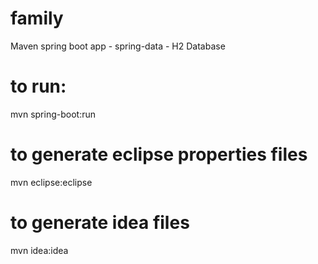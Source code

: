 # family
Maven spring boot app
	- spring-data
	- H2 Database

# to run:
mvn spring-boot:run

# to generate eclipse properties files
mvn eclipse:eclipse

# to generate idea files
mvn idea:idea
